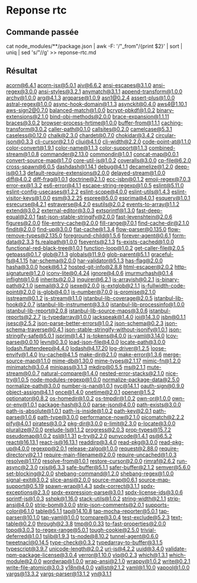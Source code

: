 # Reponse rtc

## Commande passée

cat node_modules/**/package.json | awk -F: '/"_from"/{print $2}' | sort | uniq | sed 's/"//g' >> reponse-rtc.md

## Résultat

 acorn@6.4.1
 acorn-jsx@5.0.1
 ajv@6.6.2
 ansi-escapes@3.1.0
 ansi-regex@3.0.0
 ansi-styles@3.2.1
 anymatch@3.1.1
 append-transform@1.0.0
 archy@1.0.0
 arg@4.1.3
 argparse@1.0.9
 asn1@0.2.4
 assert-plus@1.0.0
 astral-regex@1.0.0
 async-hook-domain@1.1.3
 asynckit@0.4.0
 aws4@1.10.1
 aws-sign2@0.7.0
 balanced-match@1.0.0
 bcrypt-pbkdf@1.0.2
 binary-extensions@2.1.0
 bind-obj-methods@2.0.0
 brace-expansion@1.1.11
 braces@3.0.2
 browser-process-hrtime@1.0.0
 buffer-from@1.1.1
 caching-transform@3.0.2
 caller-path@0.1.0
 callsites@0.2.0
 camelcase@5.3.1
 caseless@0.12.0
 chalk@2.3.0
 chardet@0.7.0
 chokidar@3.4.2
 circular-json@0.3.3
 cli-cursor@2.1.0
 cliui@4.1.0
 cli-width@2.2.0
 code-point-at@1.1.0
 color-convert@1.9.1
 color-name@1.1.3
 color-support@1.1.3
 combined-stream@1.0.8
 commander@2.13.0
 commondir@1.0.1
 concat-map@0.0.1
 convert-source-map@1.7.0
 core-util-is@1.0.2
 coveralls@3.0.0
 cp-file@6.2.0
 cross-spawn@6.0.5
 dashdash@1.14.1
 debug@4.1.1
 decamelize@1.2.0
 deep-is@0.1.3
 default-require-extensions@2.0.0
 delayed-stream@1.0.0
 diff@4.0.2
 diff-frag@1.0.1
 doctrine@2.1.0
 ecc-jsbn@0.1.2
 emoji-regex@7.0.3
 error-ex@1.3.2
 es6-error@4.1.1
 escape-string-regexp@1.0.5
 eslint@5.11.0
 eslint-config-usecases@1.2.2
 eslint-scope@4.0.0
 eslint-utils@1.4.3
 eslint-visitor-keys@1.0.0
 esm@3.2.25
 espree@5.0.0
 esprima@4.0.1
 esquery@1.0.1
 esrecurse@4.2.1
 estraverse@4.2.0
 esutils@2.0.2
 events-to-array@1.1.2
 extend@3.0.2
 external-editor@3.0.3
 extsprintf@1.3.0
 fast-deep-equal@2.0.1
 fast-json-stable-stringify@2.0.0
 fast-levenshtein@2.0.6
 figures@2.0.0
 file-entry-cache@2.0.0
 fill-range@7.0.1
 find-cache-dir@2.1.0
 findit@2.0.0
 find-up@3.0.0
 flat-cache@1.3.4
 flow-parser@0.135.0
 flow-remove-types@2.135.0
 foreground-child@1.5.6
 forever-agent@0.6.1
 form-data@2.3.3
 fs.realpath@1.0.0
 fsevents@2.1.3
 fs-exists-cached@1.0.0
 functional-red-black-tree@1.0.1
 function-loop@1.0.2
 get-caller-file@2.0.5
 getpass@0.1.7
 glob@7.1.3
 globals@11.9.0
 glob-parent@5.1.1
 graceful-fs@4.1.15
 har-schema@2.0.0
 har-validator@5.1.3
 has-flag@2.0.0
 hasha@3.0.0
 hoek@6.1.2
 hosted-git-info@2.8.8
 html-escaper@2.0.2
 http-signature@1.2.0
 iconv-lite@0.4.24
 ignore@4.0.6
 imurmurhash@0.1.4
 inflight@1.0.6
 inherits@2.0.3
 inquirer@6.2.1
 is-arrayish@0.2.1
 is-binary-path@2.1.0
 isemail@3.2.0
 isexe@2.0.0
 is-extglob@2.1.1
 is-fullwidth-code-point@2.0.0
 is-glob@4.0.1
 is-number@7.0.0
 is-promise@2.1.0
 isstream@0.1.2
 is-stream@1.1.0
 istanbul-lib-coverage@2.0.5
 istanbul-lib-hook@2.0.7
 istanbul-lib-instrument@3.3.0
 istanbul-lib-processinfo@1.0.0
 istanbul-lib-report@2.0.8
 istanbul-lib-source-maps@3.0.6
 istanbul-reports@2.2.7
 is-typedarray@1.0.0
 jackspeak@1.4.0
 joi@14.3.0
 jsbn@0.1.1
 jsesc@2.5.2
 json-parse-better-errors@1.0.2
 json-schema@0.2.3
 json-schema-traverse@0.4.1
 json-stable-stringify-without-jsonify@1.0.1
 json-stringify-safe@5.0.1
 jsprim@1.4.1
 js-tokens@4.0.0
 js-yaml@3.14.0
 lcov-parse@0.0.10
 levn@0.3.0
 load-json-file@4.0.0
 locate-path@3.0.0
 lodash.flattendeep@4.4.0
 lodash@4.17.20
 log-driver@1.2.5
 loose-envify@1.4.0
 lru-cache@4.1.5
 make-dir@2.1.0
 make-error@1.3.6
 merge-source-map@1.1.0
 mime-db@1.30.0
 mime-types@2.1.17
 mimic-fn@1.2.0
 minimatch@3.0.4
 minipass@3.1.3
 mkdirp@0.5.5
 ms@2.1.1
 mute-stream@0.0.7
 natural-compare@1.4.0
 nested-error-stacks@2.1.0
 nice-try@1.0.5
 node-modules-regexp@1.0.0
 normalize-package-data@2.5.0
 normalize-path@3.0.0
 number-is-nan@1.0.1
 nyc@14.1.1
 oauth-sign@0.9.0
 object-assign@4.1.1
 once@1.4.0
 onetime@2.0.1
 opener@1.5.2
 optionator@0.8.2
 os-homedir@1.0.2
 os-tmpdir@1.0.2
 own-or@1.0.0
 own-or-env@1.0.1
 package-hash@3.0.0
 parse-json@4.0.0
 path-exists@3.0.0
 path-is-absolute@1.0.1
 path-is-inside@1.0.2
 path-key@2.0.1
 path-parse@1.0.6
 path-type@3.0.0
 performance-now@2.1.0
 picomatch@2.2.2
 pify@4.0.1
 pirates@3.0.2
 pkg-dir@3.0.0
 p-limit@2.3.0
 p-locate@3.0.0
 pluralize@7.0.0
 prelude-ls@1.1.2
 progress@2.0.3
 prop-types@15.7.2
 pseudomap@1.0.2
 psl@1.1.31
 p-try@2.2.0
 punycode@1.4.1
 qs@6.5.2
 react@16.13.1
 react-is@16.13.1
 readdirp@3.4.0
 read-pkg@3.0.0
 read-pkg-up@4.0.0
 regexpp@2.0.1
 release-zalgo@1.0.0
 request@2.88.0
 require-directory@2.1.1
 require-main-filename@2.0.0
 require-uncached@1.0.3
 resolve@1.17.0
 resolve-from@1.0.1
 restore-cursor@2.0.0
 rimraf@2.6.2
 run-async@2.3.0
 rxjs@6.3.3
 safe-buffer@5.1.1
 safer-buffer@2.1.2
 semver@5.6.0
 set-blocking@2.0.0
 shebang-command@1.2.0
 shebang-regex@1.0.0
 signal-exit@3.0.2
 slice-ansi@2.0.0
 source-map@0.6.1
 source-map-support@0.5.19
 spawn-wrap@1.4.3
 spdx-correct@3.1.1
 spdx-exceptions@2.3.0
 spdx-expression-parse@3.0.1
 spdx-license-ids@3.0.6
 sprintf-js@1.0.3
 sshpk@1.16.0
 stack-utils@1.0.2
 string-width@2.1.1
 strip-ansi@4.0.0
 strip-bom@3.0.0
 strip-json-comments@2.0.1
 supports-color@6.1.0
 table@5.1.1
 tap@14.10.8
 tap-mocha-reporter@5.0.1
 tap-parser@10.1.0
 tap-yaml@1.0.0
 tcompare@3.0.4
 test-exclude@5.2.3
 text-table@0.2.0
 through@2.3.8
 tmp@0.0.33
 to-fast-properties@2.0.0
 topo@3.0.3
 to-regex-range@5.0.1
 tough-cookie@2.5.0
 trivial-deferred@1.0.1
 tslib@1.9.3
 ts-node@8.10.2
 tunnel-agent@0.6.0
 tweetnacl@0.14.5
 type-check@0.3.2
 typedarray-to-buffer@3.1.5
 typescript@3.9.7
 unicode-length@2.0.2
 uri-js@4.2.2
 uuid@3.4.0
 validate-npm-package-license@3.0.4
 verror@1.10.0
 vlq@0.2.3
 which@1.3.1
 which-module@2.0.0
 wordwrap@1.0.0
 wrap-ansi@2.1.0
 wrappy@1.0.2
 write@0.2.1
 write-file-atomic@3.0.3
 y18n@4.0.0
 yallist@2.1.2
 yaml@1.10.0
 yapool@1.0.0
 yargs@13.3.2
 yargs-parser@13.1.2
 yn@3.1.1
